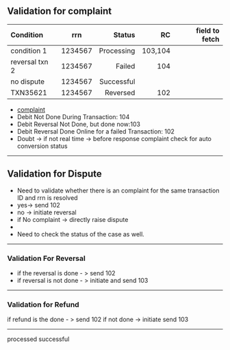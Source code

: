 ## Validation for complaint

| Condition | rrn | Status | RC | field to fetch|
| :--- | :----: | ---: | ---:| --:|
| condition 1 | 1234567 | Processing | 103,104 ||
| reversal txn 2 | 1234567 |  Failed| 104 ||
| no dispute | 1234567 |  Successful||
| TXN35621 | 1234567 |  Reversed| 102||

- [complaint](DRC/complaint.excalidraw)
- Debit Not Done During Transaction: 104
- Debit Reversal Not Done, but done now:103
- Debit Reversal Done Online for a failed Transaction: 102
- Doubt -> if not real time -> before response complaint check for auto conversion status
---
## Validation for Dispute
- Need to validate whether there is an complaint for the same transaction ID and rrn is resolved
- yes-> send 102
- no -> initiate reversal 
- if No complaint -> directly raise dispute
- 
- Need to check the status of the case as well.

---
### Validation For Reversal
- if the reversal is done - > send 102
- if reversal is not done - > initiate and send 103

---
### Validation for Refund
if refund is the done - > send 102
if not done -> initiate send 103

---
processed
successful





